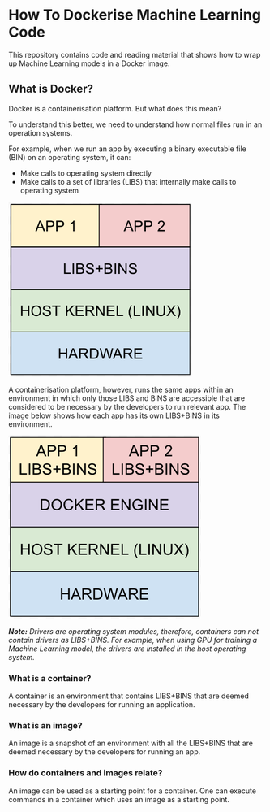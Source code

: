 # How To Dockerise Machine Learning Code

This repository contains code and reading material that shows how to wrap up Machine Learning models in a Docker image.

## What is Docker?

Docker is a containerisation platform. But what does this mean?

To understand this better, we need to understand how normal files run in an operation systems.

For example, when we run an app by executing a binary executable file (BIN) on an operating system, it can:

- Make calls to operating system directly
- Make calls to a set of libraries (LIBS) that internally make calls to operating system

![WhatIsDocker](docs/NormalExecutable.png "What Is Docker")

A containerisation platform, however, runs the same apps within an environment in which only those LIBS and BINS are accessible that are considered to be necessary by the developers to run relevant app. The image below shows how each app has its own LIBS+BINS in its environment.

![WhatIsDocker](docs/WhatIsDocker.png "What Is Docker")

***Note:** Drivers are operating system modules, therefore, containers can not contain drivers as LIBS+BINS. For example, when using GPU for training a Machine Learning model, the drivers are installed in the host operating system.*

### What is a container?

A container is an environment that contains LIBS+BINS that are deemed necessary by the developers for running an application.

### What is an image?

An image is a snapshot of an environment with all the LIBS+BINS that are deemed necessary by the developers for running an app.

### How do containers and images relate?

An image can be used as a starting point for a container. One can execute commands in a container which uses an image as a starting point.
